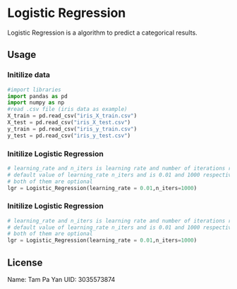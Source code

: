 # Logistic Regression

Logistic Regression is a algorithm to predict a categorical results.


## Usage

### Initilize data
```python
#import libraries
import pandas as pd
import numpy as np
#read .csv file (iris data as example)
X_train = pd.read_csv("iris_X_train.csv")
X_test = pd.read_csv("iris_X_test.csv")
y_train = pd.read_csv("iris_y_train.csv")
y_test = pd.read_csv("iris_y_test.csv")
```
### Initilize Logistic Regression
```python
# learning_rate and n_iters is learning rate and number of iterations respectively
# default value of learning_rate n_iters and is 0.01 and 1000 respectively
# both of them are optional
lgr = Logistic_Regression(learning_rate = 0.01,n_iters=1000) 
```

### Initilize Logistic Regression
```python
# learning_rate and n_iters is learning rate and number of iterations respectively
# default value of learning_rate n_iters and is 0.01 and 1000 respectively
# both of them are optional
lgr = Logistic_Regression(learning_rate = 0.01,n_iters=1000) 
```

## License
Name: Tam Pa Yan 
UID: 3035573874
